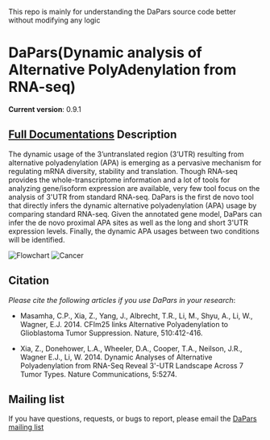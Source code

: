 This repo is mainly for understanding the DaPars source code better without
modifying any logic


DaPars(Dynamic analysis of Alternative PolyAdenylation from RNA-seq)
======

**Current version**: 0.9.1

[**Full Documentations**](http://lilab.research.bcm.edu/dldcc-web/lilab/zheng/DaPars_Documentation/html/DaPars.html)
Description
-----
The dynamic usage of the 3’untranslated region (3’UTR) resulting from alternative polyadenylation (APA) is emerging as a pervasive mechanism for regulating mRNA diversity, stability and translation. Though RNA-seq provides the whole-transcriptome information and a lot of tools for analyzing gene/isoform expression are available, very few tool focus on the analysis of 3'UTR from standard RNA-seq. DaPars is the first de novo tool that directly infers the dynamic alternative polyadenylation (APA) usage by comparing standard RNA-seq. Given the annotated gene model, DaPars can infer the de novo proximal APA sites as well as the long and short 3'UTR expression levels. Finally, the dynamic APA usages between two conditions will be identified.



![Flowchart](http://farm6.staticflickr.com/5533/12003068763_87e68075f6.jpg)
![Cancer](http://farm8.staticflickr.com/7459/8858567224_4b0f0214cf.jpg)



Citation
-----
*Please cite the following articles if you use DaPars in your research*:
* Masamha, C.P., Xia, Z., Yang, J., Albrecht, T.R., Li, M., Shyu, A., Li, W., Wagner, E.J. 2014. CFIm25 links Alternative Polyadenylation to Glioblastoma Tumor Suppression. Nature, 510:412-416.

* Xia, Z., Donehower, L.A., Wheeler, D.A., Cooper, T.A., Neilson, J.R., Wagner E.J., Li, W. 2014. Dynamic Analyses of Alternative Polyadenylation from RNA-Seq Reveal 3'-UTR Landscape Across 7 Tumor Types. Nature Communications, 5:5274.

Mailing list
-----------
If you have questions, requests, or bugs to report, please email the [DaPars mailing list](https://groups.google.com/forum/#!forum/DaPars)

